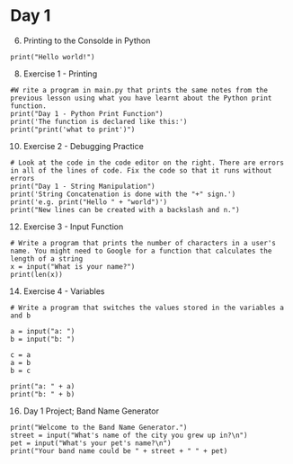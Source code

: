 
# Day 1
6. Printing to the Consolde in Python
```
print("Hello world!")
```
8. Exercise 1 - Printing 
```
#W rite a program in main.py that prints the same notes from the previous lesson using what you have learnt about the Python print function.
print("Day 1 - Python Print Function")
print('The function is declared like this:')
print("print('what to print')")
```
10. Exercise 2 - Debugging Practice
```
# Look at the code in the code editor on the right. There are errors in all of the lines of code. Fix the code so that it runs without errors
print("Day 1 - String Manipulation")
print('String Concatenation is done with the "+" sign.')
print('e.g. print("Hello " + "world")')
print("New lines can be created with a backslash and n.")
```
12. Exercise 3 - Input Function
```
# Write a program that prints the number of characters in a user's name. You might need to Google for a function that calculates the length of a string
x = input("What is your name?")
print(len(x))
```
14. Exercise 4 - Variables
```
# Write a program that switches the values stored in the variables a and b

a = input("a: ")
b = input("b: ")

c = a
a = b
b = c

print("a: " + a)
print("b: " + b)
```
16. Day 1 Project; Band Name Generator
```
print("Welcome to the Band Name Generator.")
street = input("What's name of the city you grew up in?\n")
pet = input("What's your pet's name?\n")
print("Your band name could be " + street + " " + pet)
```



